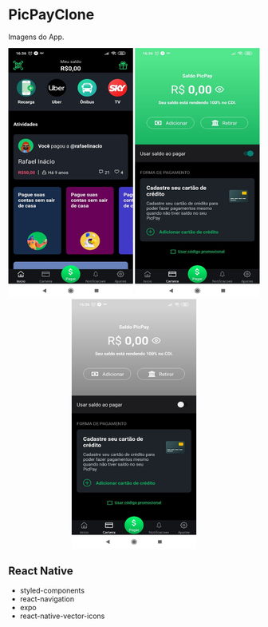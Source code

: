 # PicPayClone

Imagens do App.

<div align='center' >
<img src='img/screen1.jpeg' width='250' height='500' />
<img src='img/screen2.jpeg' width='250' height='500' />
<img src='img/screen3.jpeg' width='250' height='500' />
</div>

## React Native
* styled-components
* react-navigation
* expo
* react-native-vector-icons
